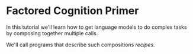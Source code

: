 # Factored Cognition Primer

In this tutorial we'll learn how to get language models to do complex tasks by composing together multiple calls.

We'll call programs that describe such compositions _recipes_.




